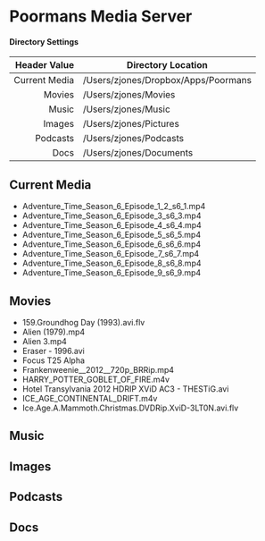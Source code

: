 # Poormans Media Server

#### Directory Settings

| Header Value | Directory Location |
| -------: | --------- |
| Current Media | /Users/zjones/Dropbox/Apps/Poormans |
| Movies | /Users/zjones/Movies |
| Music | /Users/zjones/Music |
| Images | /Users/zjones/Pictures |
| Podcasts | /Users/zjones/Podcasts |
| Docs | /Users/zjones/Documents |

## Current Media

* Adventure_Time_Season_6_Episode_1_2_s6_1.mp4
* Adventure_Time_Season_6_Episode_3_s6_3.mp4
* Adventure_Time_Season_6_Episode_4_s6_4.mp4
* Adventure_Time_Season_6_Episode_5_s6_5.mp4
* Adventure_Time_Season_6_Episode_6_s6_6.mp4
* Adventure_Time_Season_6_Episode_7_s6_7.mp4
* Adventure_Time_Season_6_Episode_8_s6_8.mp4
* Adventure_Time_Season_6_Episode_9_s6_9.mp4

## Movies

* 159.Groundhog Day (1993).avi.flv
* Alien (1979).mp4
* Alien 3.mp4
* Eraser - 1996.avi
* Focus T25 Alpha
* Frankenweenie\__2012\__720p_BRRip.mp4
* HARRY_POTTER_GOBLET_OF_FIRE.m4v
* Hotel Transylvania 2012 HDRIP XViD AC3 - THESTiG.avi
* ICE_AGE_CONTINENTAL_DRIFT.m4v
* Ice.Age.A.Mammoth.Christmas.DVDRip.XviD-3LT0N.avi.flv

## Music

## Images

## Podcasts

## Docs
